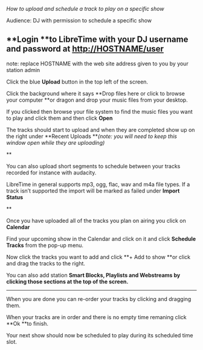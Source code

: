 *How to upload and schedule a track to play on a specific show*

Audience: DJ with permission to schedule a specific show

**Login **to LibreTime with your DJ username and password at
[http://](http://HOSTNAME/user)[**HOSTNAME**](http://HOSTNAME/user)[/user](http://HOSTNAME/user)
-

note: replace HOSTNAME with the web site address given to you by your
station admin

Click the blue **Upload** button in the top left of the screen.

Click the background where it says **Drop files here or click to browse
your computer **or dragon and drop your music files from your desktop.

If you clicked then browse your file system to find the music files you
want to play and click them and then click **Open**

The tracks should start to upload and when they are completed show up on
the right under **Recent Uploads ***(note: you will need to keep this
window open while they are uploading)*

**

You can also upload short segments to schedule between your tracks
recorded for instance with audacity.

LibreTime in general supports mp3, ogg, flac, wav and m4a file types. If
a track isn’t supported the import will be marked as failed under
**Import Status**

**

Once you have uploaded all of the tracks you plan on airing you click on
**Calendar**

Find your upcoming show in the Calendar and click on it and click
**Schedule Tracks** from the pop-up menu.

Now click the tracks you want to add and click **+ Add to show **or
click and drag the tracks to the right.

You can also add station **Smart Blocks, Playlists and Webstreams by
clicking those sections at the top of the screen.**

****

When you are done you can re-order your tracks by clicking and dragging
them.

When your tracks are in order and there is no empty time remaning click
**Ok **to finish.

Your next show should now be scheduled to play during its scheduled time
slot.


